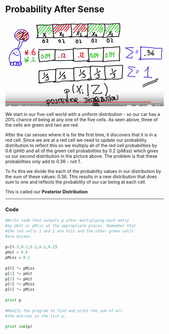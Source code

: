 # Probability After Sense

![alt tag](imgs/probabilityAfterSense.png)

We start in our five-cell world with a uniform distribution - so our car has a 20% chance of being at any one of the five cells. As seen above, three of the cells are green and two are red.

After the car senses where it is for the first time, it discovers that it is in a red cell. Since we are at a red cell we need to update our probability distribution to reflect this so we multiply all of the red cell probabilities by 0.6 (pHit) and all of the green cell probabilities by 0.2 (pMiss) which gives us our second distribution in the picture above. The problem is that these probabilities only add to 0.36 - not 1.

To fix this we divide the each of the probability values in our distribution by the sum of these values: 0.36. This results in a new distribution that does sum to one and reflects the probability of our car being at each cell.

This is called our **Posterior Distribution**

***

### Code

```python
#Write code that outputs p after multiplying each entry 
#by pHit or pMiss at the appropriate places. Remember that
#the red cells 1 and 2 are hits and the other green cells
#are misses.

p=[0.2,0.2,0.2,0.2,0.2]
pHit = 0.6
pMiss = 0.2

p[0] *= pMiss
p[1] *= pHit
p[2] *= pHit
p[3] *= pMiss
p[4] *= pMiss

print p

#Modify the program to find and print the sum of all 
#the entries in the list p.

print sum(p)
```
